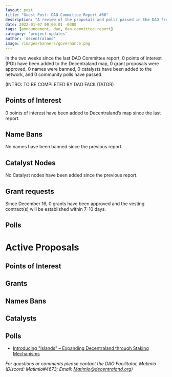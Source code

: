 ```yaml
---
layout: post
title: "Guest Post: DAO Committee Report #86"
description: "A review of the proposals and polls passed in the DAO from December 16 through December 31".
date: 2022-01-07 00:00:01 -0300
tags: [announcement, dao, dao-committee-report]
category: 'project-updates'
author: 'decentraland'
image: /images/banners/governance.png
---
```


In the two weeks since the last DAO Committee report, 0 points of interest (POI) have been added to the Decentraland map, 0 grant proposals were approved, 0 names were banned, 0 catalysts have been added to the network, and 0 community polls have passed.

(INTRO: TO BE COMPLETED BY DAO FACILITATOR)

## Points of Interest
0 points of interest have been added to Decentraland’s map since the last report.


## Name Bans

No names have been banned since the previous report.

## Catalyst Nodes
No Catalyst nodes have been added since the previous report.


## Grant requests
Since December 16, 0 grants have been approved and the vesting contract(s) will be established within 7-10 days.


## Polls


# Active Proposals

## Points of Interest


## Grants


## Names Bans


## Catalysts


## Polls

* [Introducing &#34;Islands&#34; – Expanding Decentraland through Staking Mechanisms](https://governance.decentraland.org/proposal/?id=f260b03a-4282-4854-af04-546040ad01a3)

*For questions or comments please contact the DAO Facilitator, Matimio (Discord: Matimio#4673; Email: [Matimio@decentraland.org](mailto:Matimio@decentraland.org))*